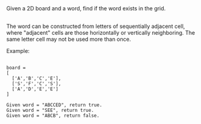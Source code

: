 ##
  Given a 2D board and a word, find if the word exists in the grid.

##
  The word can be constructed from letters of sequentially adjacent
  cell, where "adjacent" cells are those horizontally or vertically
  neighboring. The same letter cell may not be used more than once.

Example:
##
    board =
    [
      ['A','B','C','E'],
      ['S','F','C','S'],
      ['A','D','E','E']
    ]

    Given word = "ABCCED", return true.
    Given word = "SEE", return true.
    Given word = "ABCB", return false.
